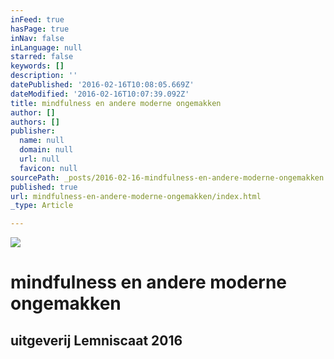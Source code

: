 ```yaml
---
inFeed: true
hasPage: true
inNav: false
inLanguage: null
starred: false
keywords: []
description: ''
datePublished: '2016-02-16T10:08:05.669Z'
dateModified: '2016-02-16T10:07:39.092Z'
title: mindfulness en andere moderne ongemakken
author: []
authors: []
publisher:
  name: null
  domain: null
  url: null
  favicon: null
sourcePath: _posts/2016-02-16-mindfulness-en-andere-moderne-ongemakken.md
published: true
url: mindfulness-en-andere-moderne-ongemakken/index.html
_type: Article

---
```

![](https://the-grid-user-content.s3-us-west-2.amazonaws.com/eb9eb89d-0e30-453a-a02e-079b5e8ee972.gif)

# mindfulness en andere moderne ongemakken

## uitgeverij Lemniscaat 2016